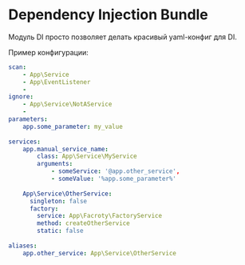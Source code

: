 # Dependency Injection Bundle

Модуль DI просто позволяет делать красивый yaml-конфиг для DI.

Пример конфигурации:
```yaml
scan:
    - App\Service
    - App\EventListener
    - 
ignore:
    - App\Service\NotAService
    - 
parameters:
    app.some_parameter: my_value
    
services:
    app.manual_service_name:
        class: App\Service\MyService
        arguments: 
            - someService: '@app.other_service',
            - someValue: '%app.some_parameter%'
              
    App\Service\OtherService:
      singleton: false
      factory:
        service: App\Facroty\FactoryService
        method: createOtherService
        static: false
        
aliases:
    app.other_service: App\Service\OtherService
```
